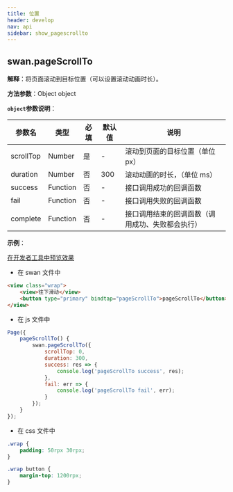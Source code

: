```yaml
---
title: 位置
header: develop
nav: api
sidebar: show_pagescrollto
---
```


## swan.pageScrollTo


**解释**：将页面滚动到目标位置（可以设置滚动动画时长）。

**方法参数**：Object object

**`object`参数说明**：

|参数名 |类型  |必填 | 默认值 |说明|
|---- | ---- | ---- | ----|----|
|scrollTop |Number | 是|  - | 滚动到页面的目标位置（单位 px） |
|duration |Number | 否| 300 | 滚动动画的时长，（单位 ms） |
|success |Function  |  否 |-| 接口调用成功的回调函数 | 
|fail  |  Function |   否  |-| 接口调用失败的回调函数|  
|complete   | Function  |  否 |-|  接口调用结束的回调函数（调用成功、失败都会执行）| 

**示例**：

<a href="swanide://fragment/84173982a61ebfce398d8958f4961b711557729973205" title="在开发者工具中预览效果" target="_self">在开发者工具中预览效果</a>

* 在 swan 文件中

```html
<view class="wrap">
    <view>往下滑动</view>
    <button type="primary" bindtap="pageScrollTo">pageScrollTo</button>
</view>
```

* 在 js 文件中

```js
Page({
    pageScrollTo() {
        swan.pageScrollTo({
            scrollTop: 0,
            duration: 300,
            success: res => {
                console.log('pageScrollTo success', res);
            },
            fail: err => {
                console.log('pageScrollTo fail', err);
            }
        });
    }
});
```
* 在 css 文件中

```css
.wrap {
    padding: 50rpx 30rpx;
}

.wrap button {
    margin-top: 1200rpx;
}
```